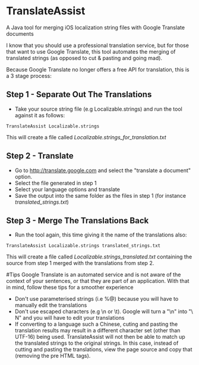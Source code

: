 # TranslateAssist
A Java tool for merging iOS localization string files with Google Translate documents

I know that you should use a professional translation service, but for those that want to use Google Translate, this tool automates the merging of translated strings (as opposed to cut & pasting and going mad).

Because Google Translate no longer offers a free API for translation, this is a 3 stage process:

## Step 1 - Separate Out The Translations

* Take your source string file (e.g Localizable.strings) and run the tool against it as follows:

```
TranslateAssist Localizable.strings
```

This will create a file called *Localizable.strings_for_translation.txt*

## Step 2 - Translate

* Go to http://translate.google.com and select the "translate a document" option.
* Select the file generated in step 1
* Select your language options and translate
* Save the output into the same folder as the files in step 1 (for instance *translated_strings.txt*)

## Step 3 - Merge The Translations Back

* Run the tool again, this time giving it the name of the translations also:

```
TranslateAssist Localizable.strings translated_strings.txt
```

This will create a file called *Localizable.strings_translated.txt* containing the source from step 1 merged with the translations from step 2.

#Tips
Google Translate is an automated service and is not aware of the context of your sentences, or that they are part of an application.  With that in mind, follow these tips for a smoother experience

* Don't use parameterised strings (i.e %@) because you will have to manually edit the translations
* Don't use escaped characters  (e.g \n or \t).  Google will turn a "\n" into "\ N" and you will have to edit your translations
* If converting to a language such a Chinese, cuting and pasting the translation results may result in a different character set (other than UTF-16) being used.  TranslateAssist will not then be able to match up the translated strings to the original strings.  In this case, instead of cutting and pasting the translations, view the page source and copy that (removing the pre HTML tags).

